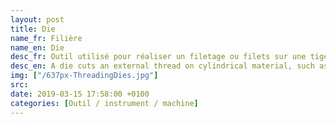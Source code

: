 ```yaml
---
layout: post
title: Die
name_fr: Filière
name_en: Die
desc_fr: Outil utilisé pour réaliser un filetage ou filets sur une tige de matière variable (métal, plastique, bois, etc.) afin de réaliser une tige filetée. Une filière s'utilise avec un porte-filière.
desc_en: A die cuts an external thread on cylindrical material, such as a rod, which creates a male threaded piece which functions like a bolt. Dies are generally made in two styles&#58; solid and adjustable.  <br &#47;> <br &#47;>Process&#58; threading
img: ["/637px-ThreadingDies.jpg"]
src: 
date: 2019-03-15 17:58:00 +0100
categories: [Outil / instrument / machine]
---
```

